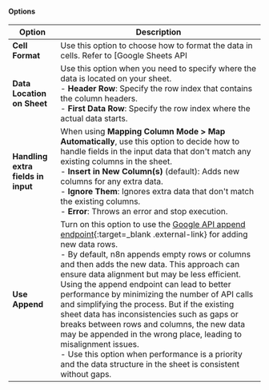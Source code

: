 #### Options

| **Option** | **Description** |
|---|---------------|
| **Cell Format** | Use this option to choose how to format the data in cells. Refer to [Google Sheets API | CellFormat](https://developers.google.com/sheets/api/reference/rest/v4/spreadsheets/cells#CellFormat){:target=_blank .external-link} for more information. <br> - **Let Google Sheets format** (default): Text and numbers in the cells are formatted according to Google Sheets' default settings. <br> - **Let n8n format**: New cells in your sheet will have the same data types as the input data provided by n8n. |
| **Data Location on Sheet** | Use this option when you need to specify where the data is located on your sheet. <br> - **Header Row**: Specify the row index that contains the column headers. <br> - **First Data Row**: Specify the row index where the actual data starts. |
| **Handling extra fields in input** | When using **Mapping Column Mode > Map Automatically**, use this option to decide how to handle fields in the input data that don't match any existing columns in the sheet. <br> - **Insert in New Column(s)** (default): Adds new columns for any extra data. <br> - **Ignore Them**: Ignores extra data that don't match the existing columns. <br> - **Error**: Throws an error and stop execution. |
| **Use Append** | Turn on this option to use the [Google API append endpoint](https://developers.google.com/sheets/api/guides/values#append_values){:target=_blank .external-link} for adding new data rows. <br> - By default, n8n appends empty rows or columns and then adds the new data. This approach can ensure data alignment but may be less efficient. Using the append endpoint can lead to better performance by minimizing the number of API calls and simplifying the process. But if the existing sheet data has inconsistencies such as gaps or breaks between rows and columns, the new data may be appended in the wrong place, leading to misalignment issues. <br> - Use this option when performance is a priority and the data structure in the sheet is consistent without gaps. |
